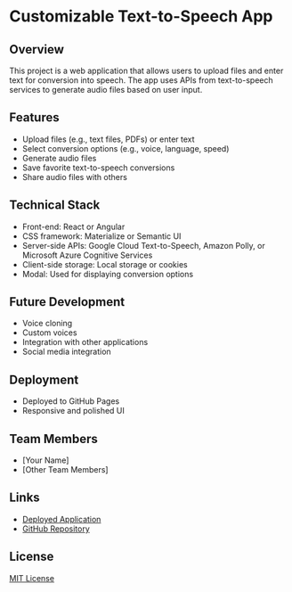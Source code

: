 # Customizable Text-to-Speech App

## Overview

This project is a web application that allows users to upload files and enter text for conversion into speech. The app uses APIs from text-to-speech services to generate audio files based on user input.

## Features

- Upload files (e.g., text files, PDFs) or enter text
- Select conversion options (e.g., voice, language, speed)
- Generate audio files
- Save favorite text-to-speech conversions
- Share audio files with others

## Technical Stack

- Front-end: React or Angular
- CSS framework: Materialize or Semantic UI
- Server-side APIs: Google Cloud Text-to-Speech, Amazon Polly, or Microsoft Azure Cognitive Services
- Client-side storage: Local storage or cookies
- Modal: Used for displaying conversion options

## Future Development

- Voice cloning
- Custom voices
- Integration with other applications
- Social media integration

## Deployment

- Deployed to GitHub Pages
- Responsive and polished UI

## Team Members

- [Your Name]
- [Other Team Members]

## Links

- [Deployed Application](https://customizable-text-to-speech.github.io)
- [GitHub Repository](https://github.com/your-username/customizable-text-to-speech)

## License

[MIT License](https://opensource.org/licenses/MIT)
